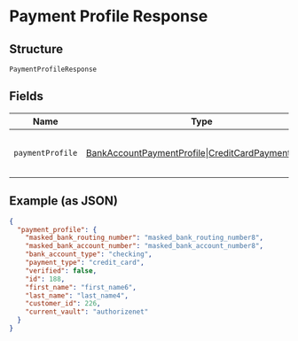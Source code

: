 
# Payment Profile Response

## Structure

`PaymentProfileResponse`

## Fields

| Name | Type | Tags | Description | Getter | Setter |
|  --- | --- | --- | --- | --- | --- |
| `paymentProfile` | [BankAccountPaymentProfile](../../doc/models/bank-account-payment-profile.md)\|[CreditCardPaymentProfile](../../doc/models/credit-card-payment-profile.md) | Required | This is a container for one-of cases. | getPaymentProfile(): | setPaymentProfile( paymentProfile): void |

## Example (as JSON)

```json
{
  "payment_profile": {
    "masked_bank_routing_number": "masked_bank_routing_number8",
    "masked_bank_account_number": "masked_bank_account_number8",
    "bank_account_type": "checking",
    "payment_type": "credit_card",
    "verified": false,
    "id": 188,
    "first_name": "first_name6",
    "last_name": "last_name4",
    "customer_id": 226,
    "current_vault": "authorizenet"
  }
}
```

